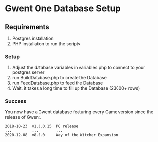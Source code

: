 ﻿# Gwent One Database Setup

## Requirements
1. Postgres installation
2. PHP installation to run the scripts

### Setup
1. Adjust the database variables in variables.php to connect to your postgres server
2. run BuildDatabase.php to create the Database
3. run FeedDatabase.php to feed the Database
4. Wait. it takes a long time to fill up the Database (23000+ rows)

### Success
You now have a Gwent database featuring every Game version since the release of Gwent.  
```
2018-10-23  v1.0.0.15  PC release  
...         ...        ...  
2020-12-08  v8.0.0     Way of the Witcher Expansion
```

